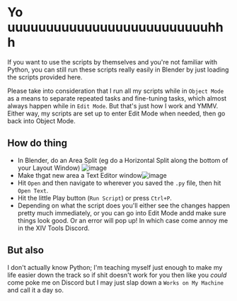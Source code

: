 # Yo uuuuuuuuuuuuuuuuuuuuuuuuuuhhh

If you want to use the scripts by themselves and you're not familiar with Python, you can still run these scripts really easily in Blender by just loading the scripts provided here.

Please take into consideration that I run all my scripts while in `Object Mode` as a means to separate repeated tasks and fine-tuning tasks, which almost always happen while in `Edit Mode`. But that's just how I work and YMMV. Either way, my scripts are set up to enter Edit Mode when needed, then go back into Object Mode.

## How do thing

- In Blender, do an Area Split (eg do a Horizontal Split along the bottom of your Layout Window) ![image](https://github.com/Ani-ki/Random-Blender-Scripts/assets/56663405/dbf1ea4d-df75-46e0-ae6f-239ccf7b4c36)
- Make thgat new area a Text Editor window![image](https://github.com/Ani-ki/Random-Blender-Scripts/assets/56663405/78ca0866-8d34-4b75-98e6-fd6962f0e428)
- Hit `Open` and then navigate to wherever you saved the `.py` file, then hit `Open Text`.
- Hit the little Play button (`Run Script`) or press `Ctrl+P`.
- Depending on what the script does you'll either see the changes happen pretty much immediately, or you can go into Edit Mode andd make sure things look good. Or an error will pop up! In which case come annoy me in the XIV Tools Discord.

## But also

I don't actually know Python; I'm teaching myself just enough to make my life easier down the track so if shit doesn't work for you then like you *could* come poke me on Discord but I may just slap down a `Works on My Machine` and call it a day so.
